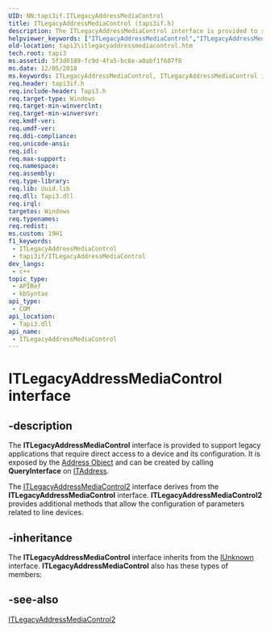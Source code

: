 ```yaml
---
UID: NN:tapi3if.ITLegacyAddressMediaControl
title: ITLegacyAddressMediaControl (tapi3if.h)
description: The ITLegacyAddressMediaControl interface is provided to support legacy applications that require direct access to a device and its configuration. It is exposed by the Address Object and can be created by calling QueryInterface on ITAddress.
helpviewer_keywords: ["ITLegacyAddressMediaControl","ITLegacyAddressMediaControl interface [TAPI 2.2]","ITLegacyAddressMediaControl interface [TAPI 2.2]","described","_tapi3_itlegacyaddressmediacontrol","tapi3.itlegacyaddressmediacontrol","tapi3if/ITLegacyAddressMediaControl"]
old-location: tapi3\itlegacyaddressmediacontrol.htm
tech.root: tapi3
ms.assetid: 5f3d0189-fc9d-4fa5-bc8e-a0abf1f607f8
ms.date: 12/05/2018
ms.keywords: ITLegacyAddressMediaControl, ITLegacyAddressMediaControl interface [TAPI 2.2], ITLegacyAddressMediaControl interface [TAPI 2.2],described, _tapi3_itlegacyaddressmediacontrol, tapi3.itlegacyaddressmediacontrol, tapi3if/ITLegacyAddressMediaControl
req.header: tapi3if.h
req.include-header: Tapi3.h
req.target-type: Windows
req.target-min-winverclnt: 
req.target-min-winversvr: 
req.kmdf-ver: 
req.umdf-ver: 
req.ddi-compliance: 
req.unicode-ansi: 
req.idl: 
req.max-support: 
req.namespace: 
req.assembly: 
req.type-library: 
req.lib: Uuid.lib
req.dll: Tapi3.dll
req.irql: 
targetos: Windows
req.typenames: 
req.redist: 
ms.custom: 19H1
f1_keywords:
 - ITLegacyAddressMediaControl
 - tapi3if/ITLegacyAddressMediaControl
dev_langs:
 - c++
topic_type:
 - APIRef
 - kbSyntax
api_type:
 - COM
api_location:
 - Tapi3.dll
api_name:
 - ITLegacyAddressMediaControl
---
```


# ITLegacyAddressMediaControl interface


## -description

The 
<b>ITLegacyAddressMediaControl</b> interface is provided to support legacy applications that require direct access to a device and its configuration. It is exposed by the 
<a href="/windows/desktop/Tapi/address-object">Address Object</a> and can be created by calling <b>QueryInterface</b> on 
<a href="/windows/desktop/api/tapi3if/nn-tapi3if-itaddress">ITAddress</a>.

The 
<a href="/windows/desktop/api/tapi3if/nn-tapi3if-itlegacyaddressmediacontrol2">ITLegacyAddressMediaControl2</a> interface derives from the 
<b>ITLegacyAddressMediaControl</b> interface. 
<b>ITLegacyAddressMediaControl2</b> provides additional methods that allow the configuration of parameters related to line devices.

## -inheritance

The <b>ITLegacyAddressMediaControl</b> interface inherits from the <a href="/windows/desktop/api/unknwn/nn-unknwn-iunknown">IUnknown</a> interface. <b>ITLegacyAddressMediaControl</b> also has these types of members:

## -see-also

<a href="/windows/desktop/api/tapi3if/nn-tapi3if-itlegacyaddressmediacontrol2">ITLegacyAddressMediaControl2</a>
